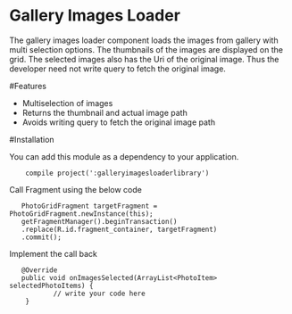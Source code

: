 # Gallery Images Loader

The gallery images loader component loads the images from gallery with multi selection options. The thumbnails of the images are displayed
on the grid. The selected images also has the Uri of the original image. Thus the developer need not write query to fetch the original image.

#Features

<ul>
  <li>Multiselection of images</li>
  <li>Returns the thumbnail and actual image path</li>
  <li>Avoids writing query to fetch the original image path</li>
</ul>


#Installation

You can add this module as a dependency to your application.

        compile project(':galleryimagesloaderlibrary')

Call Fragment using the below code

       PhotoGridFragment targetFragment = PhotoGridFragment.newInstance(this);
       getFragmentManager().beginTransaction()
       .replace(R.id.fragment_container, targetFragment)
       .commit(); 
       
Implement the call back 

       @Override
       public void onImagesSelected(ArrayList<PhotoItem> selectedPhotoItems) {
               // write your code here
        }





 
